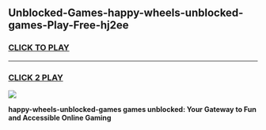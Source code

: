
## Unblocked-Games-happy-wheels-unblocked-games-Play-Free-hj2ee
<h3>
<a href="https://premium76.site?title=happy-wheels-unblocked-games&ref=09A">CLICK TO PLAY</a></h3>
<hr>

<h3>
<a href="https://premium76.site?title=happy-wheels-unblocked-games&ref=09A">CLICK 2 PLAY</a>
  
</h3>

<a href="https://premium76.site?title=happy-wheels-unblocked-games&ref=09A"><img src="https://clearcache.store/games.png"></a>


**happy-wheels-unblocked-games games unblocked: Your Gateway to Fun and Accessible Online Gaming**
